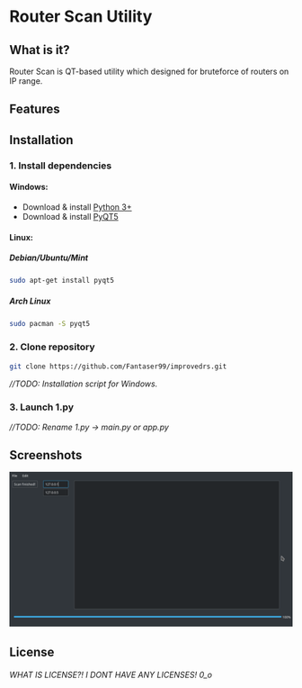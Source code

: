 # Router Scan Utility

## What is it?

Router Scan is QT-based utility which designed for bruteforce of routers on IP range.

## Features

## Installation

### 1. Install dependencies

#### Windows:

- Download & install [Python 3+]
- Download & install [PyQT5]

#### Linux:

##### Debian/Ubuntu/Mint

```sh
sudo apt-get install pyqt5
```

##### Arch Linux

```bash
sudo pacman -S pyqt5
```

### 2. Clone repository

```sh
git clone https://github.com/Fantaser99/improvedrs.git
```

*//TODO: Installation script for Windows.*

### 3. Launch 1.py 
*//TODO: Rename 1.py -> main.py or app.py*

## Screenshots

![Картинка](./screenshot.jpg)

## License

###### *WHAT IS LICENSE?! I DONT HAVE ANY LICENSES! 0_o*

[PyQT5]:https://riverbankcomputing.com/software/pyqt/download5
[Python 3+]:https://www.python.org/downloads/